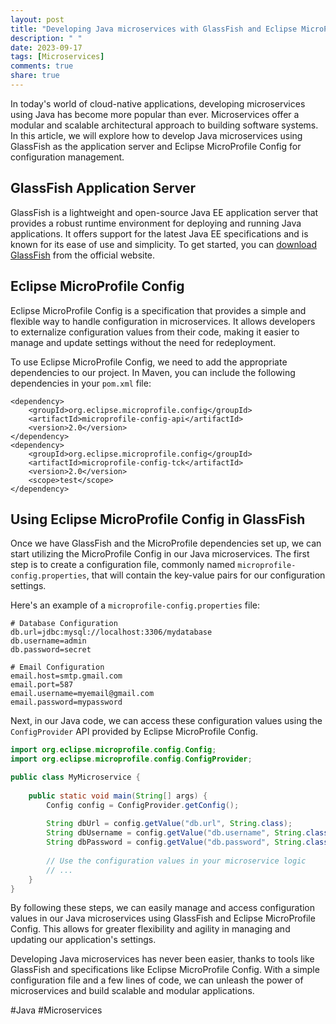 ```yaml
---
layout: post
title: "Developing Java microservices with GlassFish and Eclipse MicroProfile Config"
description: " "
date: 2023-09-17
tags: [Microservices]
comments: true
share: true
---
```


In today's world of cloud-native applications, developing microservices using Java has become more popular than ever. Microservices offer a modular and scalable architectural approach to building software systems. In this article, we will explore how to develop Java microservices using GlassFish as the application server and Eclipse MicroProfile Config for configuration management.

## GlassFish Application Server

GlassFish is a lightweight and open-source Java EE application server that provides a robust runtime environment for deploying and running Java applications. It offers support for the latest Java EE specifications and is known for its ease of use and simplicity. To get started, you can [download GlassFish](https://javaee.github.io/glassfish/download) from the official website.

## Eclipse MicroProfile Config

Eclipse MicroProfile Config is a specification that provides a simple and flexible way to handle configuration in microservices. It allows developers to externalize configuration values from their code, making it easier to manage and update settings without the need for redeployment.

To use Eclipse MicroProfile Config, we need to add the appropriate dependencies to our project. In Maven, you can include the following dependencies in your `pom.xml` file:

```
<dependency>
    <groupId>org.eclipse.microprofile.config</groupId>
    <artifactId>microprofile-config-api</artifactId>
    <version>2.0</version>
</dependency>
<dependency>
    <groupId>org.eclipse.microprofile.config</groupId>
    <artifactId>microprofile-config-tck</artifactId>
    <version>2.0</version>
    <scope>test</scope>
</dependency>
```

## Using Eclipse MicroProfile Config in GlassFish

Once we have GlassFish and the MicroProfile dependencies set up, we can start utilizing the MicroProfile Config in our Java microservices. The first step is to create a configuration file, commonly named `microprofile-config.properties`, that will contain the key-value pairs for our configuration settings.

Here's an example of a `microprofile-config.properties` file:

```
# Database Configuration
db.url=jdbc:mysql://localhost:3306/mydatabase
db.username=admin
db.password=secret

# Email Configuration
email.host=smtp.gmail.com
email.port=587
email.username=myemail@gmail.com
email.password=mypassword
```

Next, in our Java code, we can access these configuration values using the `ConfigProvider` API provided by Eclipse MicroProfile Config. 

```java
import org.eclipse.microprofile.config.Config;
import org.eclipse.microprofile.config.ConfigProvider;

public class MyMicroservice {
    
    public static void main(String[] args) {
        Config config = ConfigProvider.getConfig();
        
        String dbUrl = config.getValue("db.url", String.class);
        String dbUsername = config.getValue("db.username", String.class);
        String dbPassword = config.getValue("db.password", String.class);
        
        // Use the configuration values in your microservice logic
        // ...
    }
}
```

By following these steps, we can easily manage and access configuration values in our Java microservices using GlassFish and Eclipse MicroProfile Config. This allows for greater flexibility and agility in managing and updating our application's settings.

Developing Java microservices has never been easier, thanks to tools like GlassFish and specifications like Eclipse MicroProfile Config. With a simple configuration file and a few lines of code, we can unleash the power of microservices and build scalable and modular applications.

#Java #Microservices